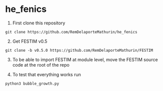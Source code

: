 # he_fenics

1. First clone this repository

```
git clone https://github.com/RemDelaporteMathurin/he_fenics
```

2. Get FESTIM v0.5

```
git clone -b v0.5.0 https://github.com/RemDelaporteMathurin/FESTIM
```

3. To be able to import FESTIM at module level, move the FESTIM source code at the root of the repo

4. To test that everything works run
```
python3 bubble_growth.py
```
